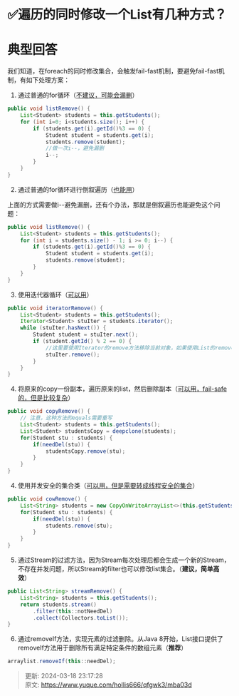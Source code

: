 # ✅遍历的同时修改一个List有几种方式？

# 典型回答
我们知道，在foreach的同时修改集合，会触发fail-fast机制，要避免fail-fast机制，有如下处理方案：



1. 通过普通的for循环（<u>不建议，可能会漏删</u>）

```java
public void listRemove() { 
    List<Student> students = this.getStudents(); 
    for (int i=0; i<students.size(); i++) { 
        if (students.get(i).getId()%3 == 0) { 
            Student student = students.get(i); 
            students.remove(student); 
            //做一次i--，避免漏删
            i--;
        } 
    } 
} 
```



2. 通过普通的for循环进行倒叙遍历（<u>也能用</u>）



上面的方式需要做i--避免漏删，还有个办法，那就是倒叙遍历也能避免这个问题：



```java
public void listRemove() { 
    List<Student> students = this.getStudents(); 
    for (int i = students.size() - 1; i >= 0; i--) { 
        if (students.get(i).getId()%3 == 0) { 
            Student student = students.get(i); 
            students.remove(student); 
        } 
    } 
} 
```



3. 使用迭代器循环（<u>可以用</u>）

```java
public void iteratorRemove() { 
    List<Student> students = this.getStudents(); 
    Iterator<Student> stuIter = students.iterator(); 
    while (stuIter.hasNext()) { 
        Student student = stuIter.next(); 
        if (student.getId() % 2 == 0) {
            //这里要使用Iterator的remove方法移除当前对象，如果使用List的remove方法，则同样会出现ConcurrentModificationException 
        	stuIter.remove();
        } 
    }
} 
```



4. 将原来的copy一份副本，遍历原来的list，然后删除副本（<u>可以用，fail-safe的，但是比较复杂</u>）

```java
public void copyRemove() {
    // 注意，这种方法的equals需要重写
	List<Student> students = this.getStudents();
    List<Student> studentsCopy = deepclone(students);
    for(Student stu : students) {
        if(needDel(stu)) {
            studentsCopy.remove(stu);
        }
    }
}
```



4. 使用并发安全的集合类（<u>可以用，但是需要转成线程安全的集合</u>）

```java
public void cowRemove() { 
    List<String> students = new CopyOnWriteArrayList<>(this.getStudents());
    for(Student stu : students) {
        if(needDel(stu)) {
            students.remove(stu);
        }
    }
}
```



5. 通过Stream的过滤方法，因为Stream每次处理后都会生成一个新的Stream，不存在并发问题，所以Stream的filter也可以修改list集合。（**建议，简单高效**）



```java
public List<String> streamRemove() { 
    List<String> students = this.getStudents();
    return students.stream()
        .filter(this::notNeedDel)
        .collect(Collectors.toList());
}

```



6. 通过removeIf方法，实现元素的过滤删除。从Java 8开始，List接口提供了removeIf方法用于删除所有满足特定条件的数组元素（**推荐**）



```java
arraylist.removeIf(this::needDel);
```



> 更新: 2024-03-18 23:17:28  
> 原文: <https://www.yuque.com/hollis666/qfgwk3/mba03d>